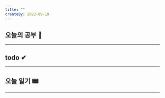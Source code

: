 ```yaml
---
title: ""
createBy: 2022-09-19
---
```

## 오늘의 공부 🎉
---
### 

## todo ✔
---
### 

## 오늘 일기 📟
---
#### 